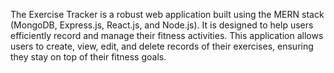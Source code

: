 The Exercise Tracker is a robust web application built using the MERN stack (MongoDB, Express.js, React.js, and Node.js). It is designed to help users efficiently record and manage their fitness activities. This application allows users to create, view, edit, and delete records of their exercises, ensuring they stay on top of their fitness goals.


 
 
 
